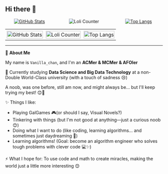 ## Hi there 👋

<div style="display: flex; flex-wrap: wrap; gap: 20px; justify-content: space-between;">
  <!-- GitHub Stats 图片 -->
  <a href="#" style="flex: 1 1 30%; text-align: center;">
    <img src="https://github-readme-stats.vercel.app/api?username=Vanilla-chan-nya&count_private=true&show_icons=true" alt="GitHub Stats" />
  </a>
  <!-- Loli 计数器 图片 -->
  <div style="flex: 1 1 30%; text-align: center;">
    <img src="https://count.getloli.com/@Vanilla-chan-nya?name=Vanilla_chan&theme=moebooru&padding=7&offset=0&align=top&scale=1&pixelated=1" alt="Loli Counter" />
  </div>
  <!-- Top Langs 图片 -->
  <a href="#" style="flex: 1 1 30%; text-align: center;">
    <img src="https://github-readme-stats.vercel.app/api/top-langs/?username=Vanilla-chan-nya&layout=compact" alt="Top Langs" />
  </a>
</div>

<table style="width: 100%; border-collapse: collapse;">
  <tr>
    <!-- GitHub Stats 图片 -->
    <td style="text-align: center; padding: 5px;">
      <a href="#">
        <img src="https://github-readme-stats.vercel.app/api?username=Vanilla-chan-nya&count_private=true&show_icons=true" alt="GitHub Stats" style="width: 100%; max-width: 320px;" />
      </a>
    </td>
    <!-- Loli 计数器 图片 -->
    <td style="text-align: center; padding: 5px;">
      <img src="https://count.getloli.com/@Vanilla-chan-nya?name=Vanilla_chan&theme=moebooru&padding=7&offset=0&align=top&scale=1&pixelated=1" alt="Loli Counter" style="width: 100%; max-width: 320px;" />
    </td>
    <!-- Top Langs 图片 -->
    <td style="text-align: center; padding: 5px;">
      <a href="#">
        <img src="https://github-readme-stats.vercel.app/api/top-langs/?username=Vanilla-chan-nya&layout=compact" alt="Top Langs" style="width: 100%; max-width: 320px;" />
      </a>
    </td>
  </tr>
</table>


---

🍓 **About Me**

My name is `Vanilla_chan`, and I'm an **ACMer & MCMer & AFOIer**

🌱 Currently studying **Data Science and Big Data Technology** at a non-Double World-Class university (with a touch of sadness 😢)

A noob, was one before, still am now, and might always be... but I'll keep trying my best! 😊💪

✨ Things I like:
- Playing GalGames 🎮(or should I say, Visual Novels?)
- Tinkering with things (but I'm not good at anything—just a curious noob 😊)
- Doing what I want to do (like coding, learning algorithms... and sometimes just daydreaming 🌙)
- Learning algorithms! (Goal: become an algorithm engineer who solves tough problems with clever code 💻✨)

⚡ What I hope for: To use code and math to create miracles, making the world just a little more interesting 😊
